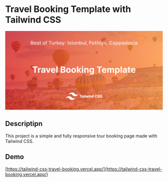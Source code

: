 # Travel Booking Template with Tailwind CSS

![This is an image](https://raw.githubusercontent.com/tangoren/tailwind-css-travel-booking/main/opengraph.png)

## Descriptipn

This project is a simple and fully responsive tour booking page made with Tailwind CSS.

## Demo

[https://tailwind-css-travel-booking.vercel.app/](https://tailwind-css-travel-booking.vercel.app/)
